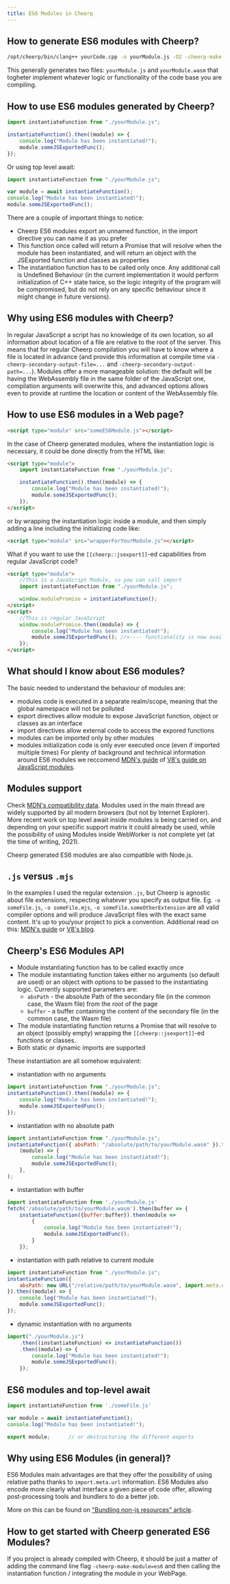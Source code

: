 ```yaml
---
title: ES6 Modules in Cheerp
---
```


## How to generate ES6 modules with Cheerp?

```bash
/opt/cheerp/bin/clang++ yourCode.cpp -o yourModule.js -O2 -cheerp-make-module=es6
```

This generally generates two files: `yourModule.js` and `yourModule.wasm` that togheter implement whatever logic or functionality of the code base you are compiling.

## How to use ES6 modules generated by Cheerp?

```javascript
import instantiateFunction from "./yourModule.js";

instantiateFunction().then((module) => {
	console.log("Module has been instantiated!");
	module.someJSExportedFunc();
});
```

Or using top level await:

```javascript
import instantiateFunction from "./yourModule.js";

var module = await instantiateFunction();
console.log("Module has been instantiated!");
module.someJSExportedFunc();
```

There are a couple of important things to notice:

- Cheerp ES6 modules export an unnamed function, in the import directive you can name it as you prefer
- This function once called will return a Promise that will resolve when the module has been instantiated, and will return an object with the JSExported function and classes as properties
- The instantiation function has to be called only once. Any additional call is Undefined Behaviour (in the current implementation it would perform initialization of C++ state twice, so the logic integrity of the program will be compromised, but do not rely on any specific behaviour since it might change in future versions).

## Why using ES6 modules with Cheerp?

In regular JavaScript a script has no knowledge of its own location, so all information about location of a file are relative to the root of the server.
This means that for regular Cheerp compilation you will have to know where a file is located in advance (and provide this information at compile time via `-cheerp-secondary-output-file=...` and `-cheerp-secondary-output-path=...`).
Modules offer a more manageable solution: the default will be having the WebAssembly file in the same folder of the JavaScript one, compilation arguments will overwrite this, and advanced options allows even to provide at runtime the location or content of the WebAssembly file.

## How to use ES6 modules in a Web page?

```html
<script type="module" src="someES6Module.js"></script>
```

In the case of Cheerp generated modules, where the instantiation logic is necessary, it could be done directly from the HTML like:

```html
<script type="module">
	import instantiateFunction from "./yourModule.js";

	instantiateFunction().then((module) => {
		console.log("Module has been instantiated!");
		module.someJSExportedFunc();
	});
</script>
```

or by wrapping the instantiation logic inside a module, and then simply adding a line including the initializing code like:

```html
<script type="module" src="wrapperForYourModule.js"></script>
```

What if you want to use the `[[cheerp::jsexport]]`-ed capabilities from regular JavaScript code?

```html
<script type="module">
	//This is a JavaScript Module, so you can call import
	import instantiateFunction from "./yourModule.js";

	window.modulePromise = instantiateFunction();
</script>
<script>
	//This is regular JavaScript
	window.modulePromise.then((module) => {
		console.log("Module has been instantiated!");
		module.someJSExportedFunc(); //<---- functionality is now available from "regular" JavaScript
	});
</script>
```

## What should I know about ES6 modules?

The basic needed to understand the behaviour of modules are:

- modules code is executed in a separate realm/scope, meaning that the global namespace will not be polluted
- export directives allow module to expose JavaScript function, object or classes as an interface
- import directives allow external code to access the expored functions
- modules can be imported only by other modules
- modules initialization code is only ever executed once (even if imported multiple times)
  For plenty of background and technical information around ES6 modules we reccomend [MDN's guide](https://developer.mozilla.org/en-US/docs/Web/JavaScript/Guide/Modules) of [V8's guide on JavaScript modules](https://v8.dev/features/modules).

## Modules support

Check [MDN's compatibility data](https://developer.mozilla.org/en-US/docs/Web/JavaScript/Guide/Modules#browser_support). Modules used in the main thread are widely supported by all modern browsers (but not by Internet Explorer).
More recent work on top level await inside modules is being carried on, and depending on your specific support matrix it could already be used, while the possibility of using Modules inside WebWorker is not complete yet (at the time of writing, 2021).

Cheerp generated ES6 modules are also compatible with Node.js.

## `.js` versus `.mjs`

In the examples I used the regular extension `.js`, but Cheerp is agnostic about file extensions, respecting whatever you specify as output file.
Eg. `-o someFile.js`, `-o someFile.mjs`, `-o someFile.someOtherExtension` are all valid compiler options and will produce JavaScript files with the exact same content.
It's up to you/your project to pick a convention.
Additional read on this: [MDN's guide](https://developer.mozilla.org/en-US/docs/Web/JavaScript/Guide/Modules#aside_%E2%80%94_.mjs_versus_.js) or [V8's blog](https://v8.dev/features/modules#mjs).

## Cheerp's ES6 Modules API

- Module instantiating function has to be called exactly once
- The module instantiating function takes either no arguments (so default are used) or an object with options to be passed to the instantiating logic. Currently supported parameters are:
  - `absPath` - the absolute Path of the secondary file (in the common case, the Wasm file) from the root of the page
  - `buffer` - a buffer containing the content of the secondary file (in the common case, the Wasm file)
- The module instantiating function returns a Promise that will resolve to an object (possibly empty) wrapping the `[[cheerp::jsexport]]`-ed functions or classes.
- Both static or dynamic imports are supported

These instantiation are all somehow equivalent:

- instantiation with no arguments

```js
import instantiateFunction from "./yourModule.js";
instantiateFunction().then((module) => {
	console.log("Module has been instantiated!");
	module.someJSExportedFunc();
});
```

- instantiation with no absolute path

```js
import instantiateFunction from "./yourModule.js";
instantiateFunction({ absPath: "/absolute/path/to/yourModule.wasm" }).then(
	(module) => {
		console.log("Module has been instantiated!");
		module.someJSExportedFunc();
	},
);
```

- instantiation with buffer

```js
import instantiateFunction from './yourModule.js'
fetch('/absolute/path/to/yourModule.wasm').then(buffer => {
	instantiateFunction({buffer:buffer}).then(module =>
		{
			console.log("Module has been instantiated!");
			module.someJSExportedFunc();
		}
	});
```

- instantiation with path relative to current module

```js
import instantiateFunction from "./yourModule.js";
instantiateFunction({
	absPath: new URL("/relative/path/to/yourModule.wasm", import.meta.url),
}).then((module) => {
	console.log("Module has been instantiated!");
	module.someJSExportedFunc();
});
```

- dynamic instantiation with no arguments

```js
import("./yourModule.js")
	.then((instantiateFunction) => instantiateFunction())
	.then((module) => {
		console.log("Module has been instantiated!");
		module.someJSExportedFunc();
	});
```

## ES6 modules and top-level await

```js
import instantiateFunction from './someFile.js'

var module = await instantiateFunction();
console.log("Module has been instantiated!");

export module;		// or destructuring the different exports
```

## Why using ES6 Modules (in general)?

ES6 Modules main advantages are that they offer the possibility of using relative paths thanks to `import.meta.url` information.
ES6 Modules also encode more clearly what interface a given piece of code offer, allowing post-processing tools and bundlers to do a better job.

More on this can be found on ["Bundling non-js resources" article](https://web.dev/bundling-non-js-resources/).

## How to get started with Cheerp generated ES6 Modules?

If you project is already compiled with Cheerp, it should be just a matter of adding the command line flag `-cheerp-make-module=es6` and then calling the instantiation function / integrating the module in your WebPage.
